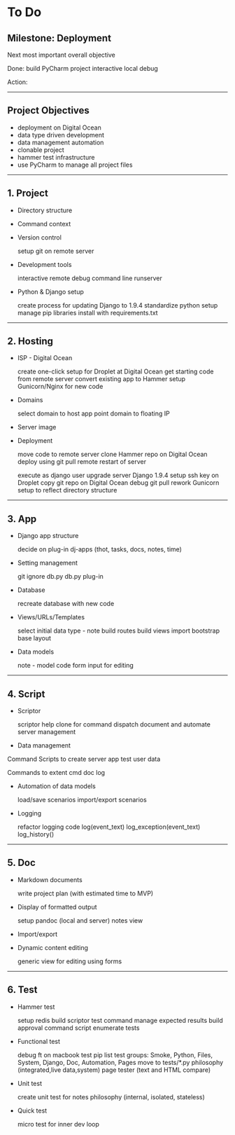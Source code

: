 # To Do

## Milestone:  Deployment 

Next most important overall objective


Done:
    build PyCharm project
    interactive local debug


Action:

   

---

## Project Objectives

* deployment on Digital Ocean
* data type driven development
* data management automation
* clonable project
* hammer test infrastructure
* use PyCharm to manage all project files


---

## 1. Project

* Directory structure

* Command context

* Version control

    setup git on remote server

* Development tools

    interactive remote debug
    command line runserver

* Python & Django setup

    create process for updating Django to 1.9.4
    standardize python setup
    manage pip libraries
    install with requirements.txt

---

## 2. Hosting

* ISP - Digital Ocean

    create one-click setup for Droplet at Digital Ocean
    get starting code from remote server
    convert existing app to Hammer
    setup Gunicorn/Nginx for new code

* Domains

    select domain to host app
    point domain to floating IP

* Server image

* Deployment

    move code to remote server
    clone Hammer repo on Digital Ocean
    deploy using git pull
    remote restart of server

    execute as django user
    upgrade server Django 1.9.4
    setup ssh key on Droplet
    copy git repo on Digital Ocean
    debug git pull
    rework Gunicorn setup to reflect directory structure

---

## 3. App

* Django app structure

    decide on plug-in dj-apps (thot, tasks, docs, notes, time)

* Setting management

    git ignore db.py
    db.py plug-in

* Database

    recreate database with new code

* Views/URLs/Templates

    select initial data type - note
    build routes
    build views
    import bootstrap
    base layout

* Data models

    note - model code
    form input for editing

---

## 4. Script

* Scriptor

    scriptor help
    clone for command dispatch
    document and automate server management


* Data management

Command Scripts to create
    server
    app
    test
    user
    data

Commands to extent
    cmd
    doc
    log

* Automation of data models

    load/save scenarios
    import/export scenarios

* Logging

    refactor logging code
    log(event_text)
    log_exception(event_text)
    log_history()

---

## 5. Doc

* Markdown documents

    write project plan (with estimated time to MVP)
        

* Display of formatted output

    setup pandoc (local and server)
    notes view

* Import/export

* Dynamic content editing

    generic view for editing using forms


---

## 6. Test

* Hammer test
    
    setup redis
    build scriptor test command
    manage expected results
    build approval command script
    enumerate tests

    
* Functional test

    debug ft on macbook
    test pip list
    test groups: 
        Smoke, Python, Files, System, Django, Doc, Automation, Pages
    move to tests/*.py
    philosophy (integrated,live data,system)
    page tester (text and HTML compare)
       

* Unit test

    create unit test for notes
    philosophy (internal, isolated, stateless)

* Quick test

    micro test for inner dev loop
    
